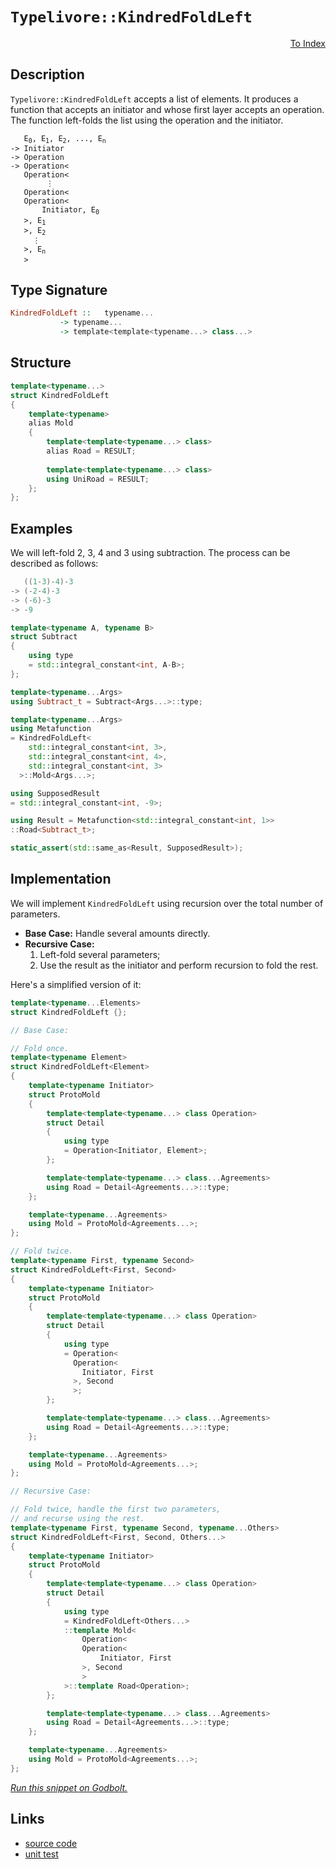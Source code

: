 <!-- Copyright 2024 Feng Mofan
SPDX-License-Identifier: Apache-2.0 -->

# `Typelivore::KindredFoldLeft`

<p style='text-align: right;'><a href="../../../index.md#algorithms-3">To Index</a></p>

## Description

`Typelivore::KindredFoldLeft` accepts a list of elements.
It produces a function that accepts an initiator and whose first layer accepts an operation.
The function left-folds the list using the operation and the initiator.

<pre><code>   E<sub>0</sub>, E<sub>1</sub>, E<sub>2</sub>, ..., E<sub>n</sub>
-> Initiator
-> Operation
-> Operation&lt;
   Operation&lt;
        &vellip;
   Operation&lt;
   Operation&lt;
       Initiator, E<sub>0</sub>
   &gt;, E<sub>1</sub>
   &gt;, E<sub>2</sub>
     &vellip;
   &gt;, E<sub>n</sub>
   &gt;</code></pre>

## Type Signature

```Haskell
KindredFoldLeft ::   typename...
           -> typename...
           -> template<template<typename...> class...>
```

## Structure

```C++
template<typename...>
struct KindredFoldLeft
{
    template<typename>
    alias Mold
    {
        template<template<typename...> class>
        alias Road = RESULT;
        
        template<template<typename...> class>
        using UniRoad = RESULT;
    };
};
```

## Examples

We will left-fold 2, 3, 4 and 3 using subtraction.
The process can be described as follows:

```C++
   ((1-3)-4)-3
-> (-2-4)-3
-> (-6)-3
-> -9
```

```C++
template<typename A, typename B>
struct Subtract
{
    using type
    = std::integral_constant<int, A-B>;
};

template<typename...Args>
using Subtract_t = Subtract<Args...>::type;

template<typename...Args>
using Metafunction 
= KindredFoldLeft<
    std::integral_constant<int, 3>,
    std::integral_constant<int, 4>,
    std::integral_constant<int, 3>
  >::Mold<Args...>;

using SupposedResult
= std::integral_constant<int, -9>;

using Result = Metafunction<std::integral_constant<int, 1>>
::Road<Subtract_t>;

static_assert(std::same_as<Result, SupposedResult>);
```

## Implementation

We will implement `KindredFoldLeft` using recursion over the total number of parameters.

- **Base Case:** Handle several amounts directly.
- **Recursive Case:**
  1. Left-fold several parameters;
  2. Use the result as the initiator and perform recursion to fold the rest.

Here's a simplified version of it:

```C++
template<typename...Elements>
struct KindredFoldLeft {};

// Base Case:

// Fold once.
template<typename Element>
struct KindredFoldLeft<Element>
{
    template<typename Initiator>
    struct ProtoMold
    {
        template<template<typename...> class Operation>
        struct Detail
        {
            using type 
            = Operation<Initiator, Element>;
        };

        template<template<typename...> class...Agreements>
        using Road = Detail<Agreements...>::type;
    };

    template<typename...Agreements>
    using Mold = ProtoMold<Agreements...>;
};

// Fold twice.
template<typename First, typename Second>
struct KindredFoldLeft<First, Second>
{
    template<typename Initiator>
    struct ProtoMold
    {
        template<template<typename...> class Operation>
        struct Detail
        {
            using type 
            = Operation<
              Operation<
                Initiator, First
              >, Second
              >;
        };

        template<template<typename...> class...Agreements>
        using Road = Detail<Agreements...>::type;
    };

    template<typename...Agreements>
    using Mold = ProtoMold<Agreements...>;
};

// Recursive Case:

// Fold twice, handle the first two parameters,
// and recurse using the rest.
template<typename First, typename Second, typename...Others>
struct KindredFoldLeft<First, Second, Others...>
{
    template<typename Initiator>
    struct ProtoMold
    {
        template<template<typename...> class Operation>
        struct Detail
        {
            using type 
            = KindredFoldLeft<Others...>
            ::template Mold<
                Operation<
                Operation<
                    Initiator, First
                >, Second
                >
            >::template Road<Operation>;
        };

        template<template<typename...> class...Agreements>
        using Road = Detail<Agreements...>::type;
    };

    template<typename...Agreements>
    using Mold = ProtoMold<Agreements...>;
};
```

[*Run this snippet on Godbolt.*](https://godbolt.org/#z:OYLghAFBqd5QCxAYwPYBMCmBRdBLAF1QCcAaPECAMzwBtMA7AQwFtMQByARg9KtQYEAysib0QXACx8BBAKoBnTAAUAHpwAMvAFYTStJg1DIApACYAQuYukl9ZATwDKjdAGFUtAK4sGIAKwAzKSuADJ4DJgAcj4ARpjEElwAbKQADqgKhE4MHt6%2BAcEZWY4C4ZExLPGJXCm2mPalDEIETMQEeT5%2BQfWNOS1tBOXRcQlJqQqt7Z0FPZODw5XV4wCUtqhexMjsHASYLGkGeyaBbgQAnmmMrJgAdPfY9GyCCifYJhoAgpPEXg4A1ABpCLoYiYdAAMU86FCmCoBH%2BJgA7FYkQARE5WL4fT4Aelx/wsTCU/zcxPYOJx%2BP%2BUNo6H%2BAm2txxewOR0wJzOl2ubH%2Bj32jAIbxxPz%2BCOBDFB4NpMLhQtO/Oe8ve2JROP%2BGv%2BrMOTGOpwuV2YvIAkgxsrqSMKvpr/qKAcpiKgiABZaHqzXIrGfG027Xszl%2B3Uc/Xco13e5vf7IAwKBT/ADyV2IupyVu9Po1doRaMwrTo7oznoLGc1XiyRi13MR1pLNpOaITSZTAk5pvNRDIfKeguFgS9teRGL7lJrGcDerO%2Bx1E4NPPDzMC2CjMYU91un2AYIFLzTtbLEWA/wASqgmPT6/8c3naJyN1ulauI4uQCBZ5ji4P39jR1qp/6Q4aNxrnemDbgQryLsW%2B4Vq6dKIoEDYOk6qCwegt6bqBD5rr2XqfsO354gSMpagA7ngTIsn%2BQYBqGNw0ngxCTKQlaAbyQiYGgkpplmQIgmCkLQrC8KchCDFMf87GcWhkGqv2mrjsGXKsZg/xto4FrELumo8UhLpuj%2BRY/r6VEziZimzmG2GLsuxJxomCTNgwWkZjxV5MPmRkemqnkZtBh6ztW6a1hqF72cmTScsWwWNg5EWnFF0WqWa6kdsxomMUKPklm8zGSQIaFZYWkH4UFPp4bhWUKQGZk0cpVlLtGtnARhYEQSqpU2n5x6nueCGXrm7k3qcIGtfVL5viVdbol%2BnzFlVAFzs196Cm1UHloeqHwYhjp6XS6HLS89UzeVI6EceHGbFkABuKlkkoICndSxEEGR2zMQghjoPQWoICpNAZaRqD/GkbQ3HsjGkFSBKff8YLIJdKldQQv2w5gkzMl881KXO9EZcxFl0Xlkr47RbBrvGyMJKtXw8RKUoCXSQnym46XiUT6DMRTv2MUdslzTVC1hkl7aWjJpU6TtKH6aVhkdfJAuTmy1GC0BT4NSuMXhamYu1q5A0eXLIXeYbPpI1WCVFQ2dP8TKTOclzVO8ybNrjWZ/yoZFhUlmFjme873tNnFbgW4lGpqXgGlpWJmX%2B0V2C5Rx%2BUhwOOuJW8rtK3s3Vnvbgfa%2B8k3ZdNJUh1jZek/OkaNbGS2YStzmm%2Bt2e9Q2bn5sNLVYWr43cjNU1DhVpXl3V9wjQ%2BDddZtF66VLe0dwd4FHSXxeD7iABUG%2Bb1vuJUpvAAq2BCHvm871869bxfp%2BzdiZiBBE0ZeFg8FuJx2xpOBaaUZn5kV/8nwk8pQk3ECC/ABEILwsQQFMAcJSY2nUm5vgMn1SY6AXwRD2JuMQAB9Ti8xBCcnQcxT4L4rpiC8JgAAtBYEhZDgwF1wivU6w9Fqj2IMAamnwurgMgcmBwWCEQXm4VAmBw02GPgXNgHuVxjqYwVgTMmrD2FpkngNKgXgGAOByIFC81tpSCTlH7G0KC0GCEwJg2gOCBB4OZoQ/4gQcrFmMSAdBZjkwWNwa0fBpxbGSAcT%2BJxLjzGWIYNYghghmL2NTunEAHtRHsKXoPLhXg0jFHBEeNGXhaAxwvAE0xQSPGGBseE/4FCACcOFTpdXSQoTJAi%2BrOlUeozRLZTi5IwW44JoTvHFK4L2dqL4Tw51OEI3hBB%2BEVIIvMRwyAsG2QSAQCATiFA3FmRBNw1Tam5WSak9AGyslvBWJiDgaxaCcH8LwPwHAtCkFQJwYOlhrC2g2FsFS5hAg8FIAQTQxy1gAGsAiSFuBoSQXAkSBA0P4DQZhkjJDMAADjhfoTgkheAsAkBoDQpBLnXNuRwXgCgQCYq%2BVc45pA4CwBgIgEAGwCBpC8AQcglA0AHDoAkKINxOCqDhckChyRJD/GAMgZA/wpC3DMLwcEhASB4FQVwGQggRBiHYFIeV8glBqG%2BaQXQcqSLJjSJwHgJyzkXM1bi%2BM9K6UIlQFQf4XKeV8oFUKkVgKzD/AgB4Fl9BiCIlvlwFYvBiVaDWBAJAzK0isrIBQCAYaI0gGAFIMwfA6DgwJRAWImrYgRDaOcA1vBM3MGIOceMsRtAcWJR85lSp4wMFoDmklpAsCxC8MAMktBaAEu4LwLALBDDAHEPW/AcNHA3Q7dczAqgLp7FzeQUxpz620DwLEZMhaPBYE1SAvAaLO2kBusQWImRMA5h7UYBdRhvlrCoAYdhAA1PAmASL2UuR8/gCrRDiBVS%2BtVKh1D1u1foXtKBrDWH0IuglkA1ioHfjkDtFCUH1lMA8ywZgcW7uIDKtG8A1h2DLTkFwkoZh%2BDlWECIIwqhjDlcUbIAgCN6Eo00RYowai9BwwIAY0xPBdD0Nh5pzQphDBI0scjtg%2BM0blfMdoDGyM1Cw887YEgjUcHOVi01nBbXct5fywVwrRWuogLgKV3q3l%2BoDeetYv0zxjAgH8kAkhAi3FKYEJEkhgVmEkMkDF/hkilKRRwFFpA0XvNuMkFIcLSlwpSP4EF/gHOpGxbwXF%2BLCWfPPWSylIbqUWvpYy6NqBPVso5RwNoLArpIgoUwGyFYuClNuFwIFEr8AdhlXoT9ir33SE/Yob9mrdCJt1UwfVnaFNKbizczg5raX0oZDaorJWysVcPFVmrQK3UevDV6n1gQzD%2BuSyS4NobctrYSNlmNXqQAzdK41IwVWuCYpoFkqmlB031vzdm6dL3C3FtLQ4adlbBTVtrZqxtzbW3tund23t/brmDpwyOzV47J07A%2BS4ud1yF1LuzaunY1yN1bo%2Bbu/dSgj0Q4PCly9TAb13ofYaadLW33Kva7ITrGrf0gETQYM9CGrCWBA7EMDVmblQasZwWDBBpJok59YZD8XUPob51hhoLG/AQFcKJkIkpJPLAo5kKjuQOMFC1yUHIGuhPcaaGxjoevCPMZ4%2Bb43THxMW/yFbh3dv5PrE2HJv1PnhsqY4P8c7c3LsLeq7VjQbr9Mdg28ZnbQazOYAs4kfnc6/MBeq8CpE0WkRgskK5vlcqRsJdsElwNpLyVUppZa47B2I3srYJwIrDqWAKCusKq6i32STHqwZprcradKokAzwQTOf3XN0MEPrA3DXe5NfWs1mWrXTeICwRvzfW/t6DJMFb1f1tvMCNtkve2UDb6O1Gk7YwW8pKwW30pWCO9jIb%2B15ND200ZqzYWt7b%2Bi0lrLT93LVaa11pQ6YBNotpiCg7brg4npY5doMQw4Yb1rw7wxTrbrI6apo7LrnCY7rpoa468D44HpE4nok67Z8BXoKC3r3qPo06yCtb06qrD7dYgDBDs7GBAbc5o5y4C5NAdq4jGIS5IYoYJBoZYCcGm64bK74aW56DEYVCMa0ba5NCq50ZG4CZyFiYK424iZSHqF9CsZ8au5iZaFO5cb6GqFSZu4KCybKpDYz44qqYP7/BN4t7/DX63B37h4NYkBR776makDmZYCJ4KYp6s7VaBCBD%2BCQogoYphFIjJCIoF6cCJZEq%2BH/KSD%2BD2b%2BBwrQqlKSClJgqOZcDMGcCBC2HxaJEx4/I%2BbirKaz7lEH5rC7pZDOCSBAA%3D%3D)

## Links

- [source code](../../../../conceptrodon/typelivore/kindred_fold_left.hpp)
- [unit test](../../../../tests/unit/metafunctions/typelivore/kindred_fold_left.test.hpp)
